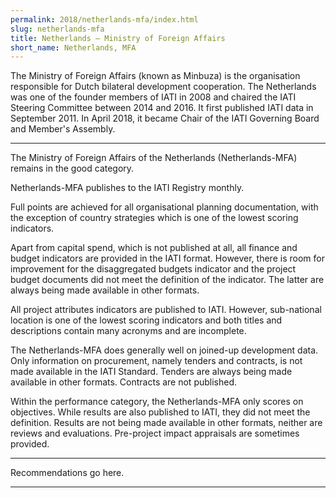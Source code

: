 ```yaml
---
permalink: 2018/netherlands-mfa/index.html
slug: netherlands-mfa
title: Netherlands – Ministry of Foreign Affairs 
short_name: Netherlands, MFA
---
```


The Ministry of Foreign Affairs (known as Minbuza) is the organisation responsible for Dutch bilateral development cooperation. The Netherlands was one of the founder members of IATI in 2008 and chaired the IATI Steering Committee between 2014 and 2016. It first published IATI data in September 2011. In April 2018, it became Chair of the IATI Governing Board and Member's Assembly.

---

The Ministry of Foreign Affairs of the Netherlands (Netherlands-MFA) remains in the good category. 
 
Netherlands-MFA publishes to the IATI Registry monthly.

Full points are achieved for all organisational planning documentation, with the exception of country strategies which is one of the lowest scoring indicators. 

Apart from capital spend, which is not published at all, all finance and budget indicators are provided in the IATI format. However, there is room for improvement for the disaggregated budgets indicator and the project budget documents did not meet the definition of the indicator. The latter are always being made available in other formats. 

All project attributes indicators are published to IATI. However, sub-national location is one of the lowest scoring indicators and both titles and descriptions contain many acronyms and are incomplete.  

The Netherlands-MFA does generally well on joined-up development data. Only information on procurement, namely tenders and contracts, is not made available in the IATI Standard. Tenders are always being made available in other formats. Contracts are not published. 

Within the performance category, the Netherlands-MFA only scores on objectives. While results are also published to IATI, they did not meet the definition. Results are not being made available in other formats, neither are reviews and evaluations. Pre-project impact appraisals are sometimes provided. 

---

Recommendations go here.

---
